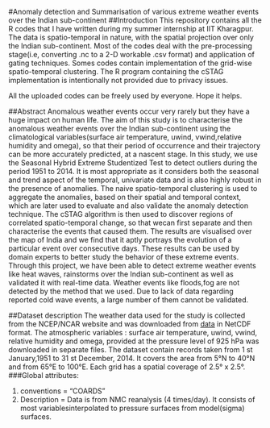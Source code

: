 #Anomaly detection and Summarisation of various extreme weather events over the Indian sub-continent
##Introduction
This repository contains all the R codes that I have written during my summer internship at IIT Kharagpur. The data is spatio-temporal in nature, with the spatial projection over only the Indian sub-continent. Most of the codes deal with the pre-processing stage(i.e, converting .nc to a 2-D workable .csv format) and application of gating techniques. Somes codes contain implementation of the grid-wise spatio-temporal clustering. The R program containing the cSTAG implementation is intentionally not provided due to privacy issues.

All the uploaded codes can be freely used by everyone. Hope it helps.

##Abstract
Anomalous weather events occur very rarely but they have a huge impact on human life. The aim of this study is to characterise the anomalous weather events over the Indian sub-continent using the climatological variables(surface air temperature, uwind, vwind,relative humidity and omega), so that their period of occurrence and their trajectory can be more accurately predicted, at a nascent stage. In this study, we use the Seasonal Hybrid Extreme Studentized Test to detect outliers during the period 1951 to 2014. It is most appropriate as it considers both the seasonal and trend aspect of the temporal, univariate data and is also highly robust in the presence of anomalies. The naive spatio-temporal clustering is used to aggregate the anomalies, based on their spatial and temporal context, which are later used to evaluate and also validate the anomaly detection technique. The cSTAG algorithm is then used to discover regions of correlated spatio-temporal change, so that wecan first separate and then characterise the events that caused them. The results are visualised over the map of India and we find that it aptly portrays the evolution of a particular event over consecutive days. These results can be used by domain experts to better study the
behavior of these extreme events. Through this project, we have been able to detect extreme weather events like heat waves, rainstorms over the Indian sub-continent as well as validated it with real-time data. Weather events like floods,fog are not detected by the method that we used. Due to lack of data regarding reported cold wave events, a large number of them cannot be validated.

##Dataset description
The weather data used for the study is collected from the NCEP/NCAR website and was downloaded from [data](http://www.esrl.noaa.gov/psd/data/gridded/data.ncep.reanalysis.pressure.html) in NetCDF format. The atmospheric variables : surface air temperature, uwind, vwind, relative humidity and omega, provided at the pressure level of 925 hPa was downloaded in separate files. The dataset contain records taken from 1 st January,1951 to 31 st December, 2014. It covers the area from 5°N to 40°N and from 65°E to 100°E. Each grid has a spatial coverage of 2.5° x 2.5°.
###Global attributes:
  1. conventions = “COARDS”
  2. Description = Data is from NMC reanalysis (4 times/day). It consists of most variablesinterpolated to pressure surfaces from model(sigma) surfaces.
